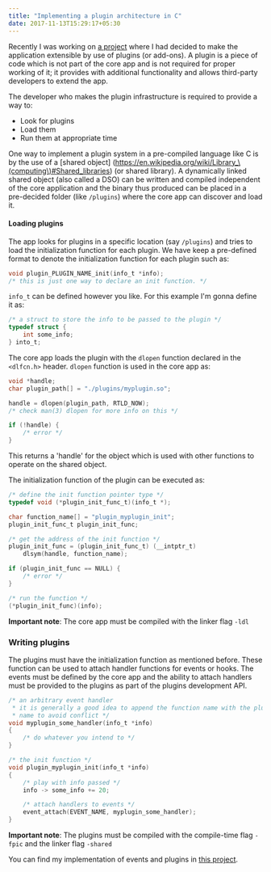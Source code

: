 ```yaml
---
title: "Implementing a plugin architecture in C"
date: 2017-11-13T15:29:17+05:30
---
```


Recently I was working on [a
project](https://github.com/UtkarshMe/Synergy-linux) where I had decided to
make the application extensible by use of plugins (or add-ons). A plugin is a
piece of code which is not part of the core app and is not required for proper
working of it; it provides with additional functionality and allows third-party
developers to extend the app.

The developer who makes the plugin infrastructure is required to provide a way
to:

- Look for plugins
- Load them
- Run them at appropriate time

One way to implement a plugin system in a pre-compiled language like C is by
the use of a [shared object]
(https://en.wikipedia.org/wiki/Library_\(computing\)#Shared_libraries)
(or shared library). A dynamically linked shared object (also called a DSO) can
be written and compiled independent of the core application and the binary thus
produced can be placed in a pre-decided folder (like `/plugins`) where the core
app can discover and load it.


#### Loading plugins

The app looks for plugins in a specific location (say `/plugins`) and tries to load the initialization function for each plugin. We have keep a pre-defined format to denote the initialization function for each plugin such as:
```c
void plugin_PLUGIN_NAME_init(info_t *info);
/* this is just one way to declare an init function. */
```

`info_t` can be defined however you like. For this example I'm gonna define it as:
```c
/* a struct to store the info to be passed to the plugin */
typedef struct {
    int some_info;
} into_t;
```

The core app loads the plugin with the `dlopen` function declared in the `<dlfcn.h>` header. `dlopen` function is used in the core app as:
```c
void *handle;
char plugin_path[] = "./plugins/myplugin.so";

handle = dlopen(plugin_path, RTLD_NOW);
/* check man(3) dlopen for more info on this */

if (!handle) {
    /* error */
}
```

This returns a 'handle' for the object which is used with other functions to operate on the shared object.

The initialization function of the plugin can be executed as:
```c
/* define the init function pointer type */
typedef void (*plugin_init_func_t)(info_t *);

char function_name[] = "plugin_myplugin_init";
plugin_init_func_t plugin_init_func;

/* get the address of the init function */
plugin_init_func = (plugin_init_func_t) (__intptr_t)
    dlsym(handle, function_name);

if (plugin_init_func == NULL) {
    /* error */
}

/* run the function */
(*plugin_init_func)(info);
```

**Important note**: The core app must be compiled with the linker flag `-ldl`


### Writing plugins

The plugins must have the initialization function as mentioned before. These function can be used to attach handler functions for events or hooks. The events must be defined by the core app and the ability to attach handlers must be provided to the plugins as part of the plugins development API.

```c
/* an arbitrary event handler
 * it is generally a good idea to append the function name with the plugin
 * name to avoid conflict */
void myplugin_some_handler(info_t *info)
{
    /* do whatever you intend to */
}

/* the init function */
void plugin_myplugin_init(info_t *info)
{
    /* play with info passed */
    info -> some_info += 20;

    /* attach handlers to events */
    event_attach(EVENT_NAME, myplugin_some_handler);
}
```

**Important note**: The plugins must be compiled with the compile-time flag `-fpic` and the linker flag `-shared`

You can find my implementation of events and plugins in [this project](https://github.com/UtkarshMe/Synergy-linux).
